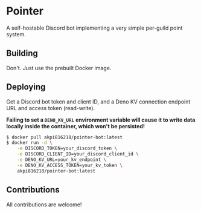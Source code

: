 # Pointer

A self-hostable Discord bot implementing a very simple per-guild point system.

## Building

Don't. Just use the prebuilt Docker image.

## Deploying

Get a Discord bot token and client ID, and a Deno KV connection endpoint URL and access token (read-write).

**Failing to set a `DENO_KV_URL` environment variable will cause it to write data locally inside the container, which won't be persisted!**

```sh
$ docker pull akpi816218/pointer-bot:latest
$ docker run -d \
	-e DISCORD_TOKEN=your_discord_token \
	-e DISCORD_CLIENT_ID=your_discord_client_id \
	-e DENO_KV_URL=your_kv_endpoint \
	-e DENO_KV_ACCESS_TOKEN=your_kv_token \
	akpi816218/pointer-bot:latest
```

## Contributions

All contributions are welcome!
